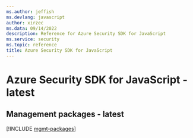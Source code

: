 ```yaml
---
ms.author: jeffish
ms.devlang: javascript
author: xirzec
ms.data: 09/14/2022
description: Reference for Azure Security SDK for JavaScript
ms.service: security
ms.topic: reference
title: Azure Security SDK for JavaScript
---
```

# Azure Security SDK for JavaScript - latest

## Management packages - latest
[!INCLUDE [mgmt-packages](security-mgmt-index.md)]